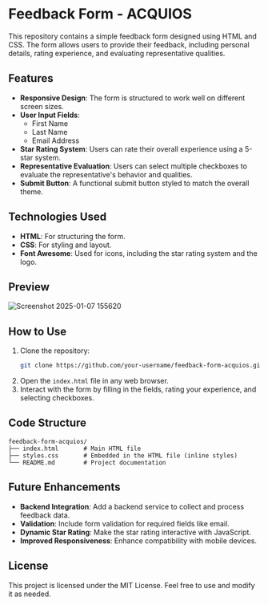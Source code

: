 # Feedback Form - ACQUIOS

This repository contains a simple feedback form designed using HTML and CSS. The form allows users to provide their feedback, including personal details, rating experience, and evaluating representative qualities.

## Features

- **Responsive Design**: The form is structured to work well on different screen sizes.
- **User Input Fields**: 
  - First Name
  - Last Name
  - Email Address
- **Star Rating System**: Users can rate their overall experience using a 5-star system.
- **Representative Evaluation**: Users can select multiple checkboxes to evaluate the representative's behavior and qualities.
- **Submit Button**: A functional submit button styled to match the overall theme.

## Technologies Used

- **HTML**: For structuring the form.
- **CSS**: For styling and layout.
- **Font Awesome**: Used for icons, including the star rating system and the logo.

## Preview


![Screenshot 2025-01-07 155620](https://github.com/user-attachments/assets/070c6c6a-9d59-4a2d-9221-5d1003015c17)



## How to Use

1. Clone the repository:
   ```bash
   git clone https://github.com/your-username/feedback-form-acquios.git
   ```
2. Open the `index.html` file in any web browser.
3. Interact with the form by filling in the fields, rating your experience, and selecting checkboxes.

## Code Structure

```plaintext
feedback-form-acquios/
├── index.html       # Main HTML file
├── styles.css       # Embedded in the HTML file (inline styles)
└── README.md        # Project documentation
```

## Future Enhancements

- **Backend Integration**: Add a backend service to collect and process feedback data.
- **Validation**: Include form validation for required fields like email.
- **Dynamic Star Rating**: Make the star rating interactive with JavaScript.
- **Improved Responsiveness**: Enhance compatibility with mobile devices.

## License

This project is licensed under the MIT License. Feel free to use and modify it as needed.
